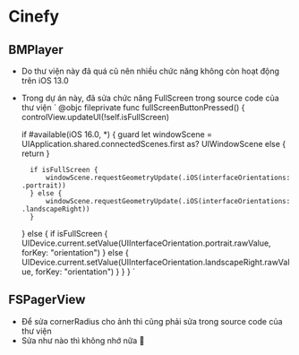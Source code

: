 # Cinefy
## BMPlayer
- Do thư viện này đã quá cũ nên nhiều chức năng không còn hoạt động trên iOS 13.0
- Trong dự án này, đã sửa chức năng FullScreen trong source code của thư viện
`
@objc fileprivate func fullScreenButtonPressed() {
    controlView.updateUI(!self.isFullScreen)
    
    if #available(iOS 16.0, *) {
        guard let windowScene = UIApplication.shared.connectedScenes.first as? UIWindowScene else { return }
        
        if isFullScreen {
            windowScene.requestGeometryUpdate(.iOS(interfaceOrientations: .portrait))
        } else {
            windowScene.requestGeometryUpdate(.iOS(interfaceOrientations: .landscapeRight))
        }
    } else {
        if isFullScreen {
            UIDevice.current.setValue(UIInterfaceOrientation.portrait.rawValue, forKey: "orientation")
        } else {
            UIDevice.current.setValue(UIInterfaceOrientation.landscapeRight.rawValue, forKey: "orientation")
        }
    }
}
`

## FSPagerView
- Để sửa cornerRadius cho ảnh thì cũng phải sửa trong source code của thư viện
- Sửa như nào thì không nhớ nữa 🙂
